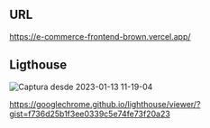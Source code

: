 ## URL

https://e-commerce-frontend-brown.vercel.app/


## Ligthouse

![Captura desde 2023-01-13 11-19-04](https://user-images.githubusercontent.com/66652144/212341272-103f2f4b-2906-4abf-ac76-09c4205b477f.png)

https://googlechrome.github.io/lighthouse/viewer/?gist=f736d25b1f3ee0339c5e74fe73f20a23
